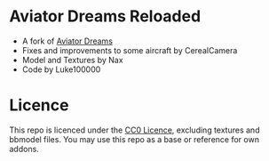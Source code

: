 # Aviator Dreams Reloaded

* A fork of [Aviator Dreams](https://github.com/Naxgeneral/Aviator-Dream)
* Fixes and improvements to some aircraft by CerealCamera
* Model and Textures by Nax
* Code by Luke100000

# Licence

This repo is licenced under the [CC0 Licence](https://creativecommons.org/public-domain/cc0/), excluding textures and bbmodel files.
You may use this repo as a base or reference for own addons.
